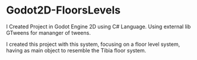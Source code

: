 # Godot2D-FloorsLevels
I Created Project in Godot Engine 2D using C# Language. Using external lib GTweens for mananger of tweens.

I created this project with this system, focusing on a floor level system, having as main object to resemble the Tibia floor system.
